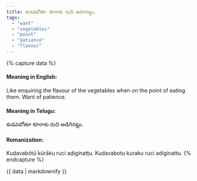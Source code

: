 ```yaml
---
title: కుడవబోతూ కూరాకు రుచి అడిగినట్టు.
tags:
  - "want"
  - "vegetables"
  - "point"
  - "patience"
  - "flavour"
---
```


{% capture data %}
#### Meaning in English:
Like enquiring the flavour of the vegetables when on the point of eating them.
Want of patience.

#### Meaning in Telugu:
కుడవబోతూ కూరాకు రుచి అడిగినట్టు.

#### Romanization:
Kuḍavabōtū kūrāku ruci aḍiginaṭṭu.
Kudavabotu kuraku ruci adiginattu.
{% endcapture %}

{{ data | markdownify }}

